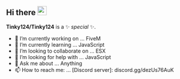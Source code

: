 <h2>Hi there <img src="https://media.giphy.com/media/hvRJCLFzcasrR4ia7z/giphy.gif" width="25px"></h2>


**Tinky124/Tinky124** is a ✨ _special_ ✨.

- 🔭 I’m currently working on ... FiveM
- 🌱 I’m currently learning ... JavaScript
- 👯 I’m looking to collaborate on ... ESX
- 🤔 I’m looking for help with ... JavaScript
- 💬 Ask me about ... Anything
- 📫 How to reach me: ... [Discord server]: discord.gg/dezUs76AuK
